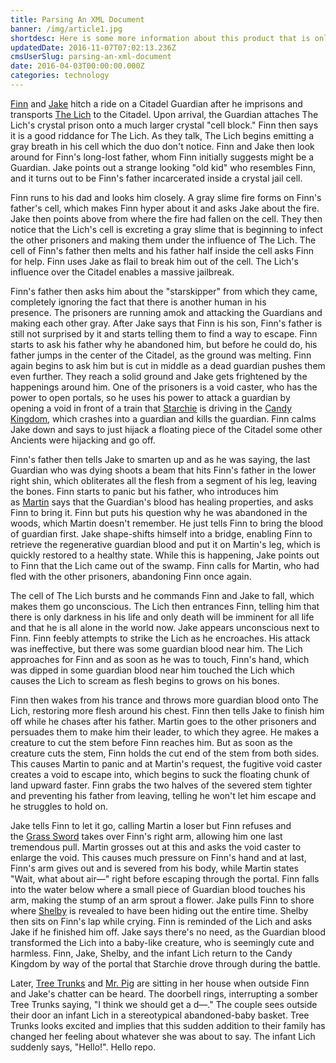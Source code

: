 ```yaml
---
title: Parsing An XML Document
banner: /img/article1.jpg
shortdesc: Here is some more information about this product that is only revealed once clicked on.
updatedDate: 2016-11-07T07:02:13.236Z
cmsUserSlug: parsing-an-xml-document
date: 2016-04-03T00:00:00.000Z
categories: technology
---
```


[Finn](http://adventuretime.wikia.com/wiki/Finn) and [Jake](http://adventuretime.wikia.com/wiki/Jake) hitch a ride on a Citadel Guardian after he imprisons and transports [The Lich](http://adventuretime.wikia.com/wiki/The_Lich_(character)) to the Citadel. Upon arrival, the Guardian attaches The Lich's crystal prison onto a much larger crystal "cell block." Finn then says it is a good riddance for The Lich.<!--more--> As they talk, The Lich begins emitting a gray breath in his cell which the duo don't notice. Finn and Jake then look around for Finn's long-lost father, whom Finn initially suggests might be a Guardian. Jake points out a strange looking "old kid" who resembles Finn, and it turns out to be Finn's father incarcerated inside a crystal jail cell.

Finn runs to his dad and looks him closely. A gray slime fire forms on Finn's father's cell, which makes Finn hyper about it and asks Jake about the fire. Jake then points above from where the fire had fallen on the cell. They then notice that the Lich's cell is excreting a gray slime that is beginning to infect the other prisoners and making them under the influence of The Lich. The cell of Finn's father then melts and his father half inside the cell asks Finn for help. Finn uses Jake as flail to break him out of the cell. The Lich's influence over the Citadel enables a massive jailbreak. 

Finn's father then asks him about the "starskipper" from which they came, completely ignoring the fact that there is another human in his presence. The prisoners are running amok and attacking the Guardians and making each other gray. After Jake says that Finn is his son, Finn's father is still not surprised by it and starts telling them to find a way to escape. Finn starts to ask his father why he abandoned him, but before he could do, his father jumps in the center of the Citadel, as the ground was melting. Finn again begins to ask him but is cut in middle as a dead guardian pushes them even further. They reach a solid ground and Jake gets frightened by the happenings around him. One of the prisoners is a void caster, who has the power to open portals, so he uses his power to attack a guardian by opening a void in front of a train that [Starchie](http://adventuretime.wikia.com/wiki/Starchie) is driving in the [Candy Kingdom](http://adventuretime.wikia.com/wiki/Candy_Kingdom), which crashes into a guardian and kills the guardian. Finn calms Jake down and says to just hijack a floating piece of the Citadel some other Ancients were hijacking and go off.

Finn's father then tells Jake to smarten up and as he was saying, the last Guardian who was dying shoots a beam that hits Finn's father in the lower right shin, which obliterates all the flesh from a segment of his leg, leaving the bones. Finn starts to panic but his father, who introduces him as [Martin](http://adventuretime.wikia.com/wiki/Martin) says that the Guardian's blood has healing properties, and asks Finn to bring it. Finn but puts his question why he was abandoned in the woods, which Martin doesn't remember. He just tells Finn to bring the blood of guardian first. Jake shape-shifts himself into a bridge, enabling Finn to retrieve the regenerative guardian blood and put it on Martin's leg, which is quickly restored to a healthy state. While this is happening, Jake points out to Finn that the Lich came out of the swamp. Finn calls for Martin, who had fled with the other prisoners, abandoning Finn once again.

The cell of The Lich bursts and he commands Finn and Jake to fall, which makes them go unconscious. The Lich then entrances Finn, telling him that there is only darkness in his life and only death will be imminent for all life and that he is all alone in the world now. Jake appears unconscious next to Finn. Finn feebly attempts to strike the Lich as he encroaches. His attack was ineffective, but there was some guardian blood near him. The Lich approaches for Finn and as soon as he was to touch, Finn's hand, which was dipped in some guardian blood near him touched the Lich which causes the Lich to scream as flesh begins to grows on his bones.

Finn then wakes from his trance and throws more guardian blood onto The Lich, restoring more flesh around his chest. Finn then tells Jake to finish him off while he chases after his father. Martin goes to the other prisoners and persuades them to make him their leader, to which they agree. He makes a creature to cut the stem before Finn reaches him. But as soon as the creature cuts the stem, Finn holds the cut end of the stem from both sides. This causes Martin to panic and at Martin's request, the fugitive void caster creates a void to escape into, which begins to suck the floating chunk of land upward faster. Finn grabs the two halves of the severed stem tighter and preventing his father from leaving, telling he won't let him escape and he struggles to hold on.

Jake tells Finn to let it go, calling Martin a loser but Finn refuses and the [Grass Sword](http://adventuretime.wikia.com/wiki/Grass_Sword) takes over Finn's right arm, allowing him one last tremendous pull. Martin grosses out at this and asks the void caster to enlarge the void. This causes much pressure on Finn's hand and at last, Finn's arm gives out and is severed from his body, while Martin states "Wait, what about air—" right before escaping through the portal. Finn falls into the water below where a small piece of Guardian blood touches his arm, making the stump of an arm sprout a flower. Jake pulls Finn to shore where [Shelby](http://adventuretime.wikia.com/wiki/Shelby) is revealed to have been hiding out the entire time. Shelby then sits on Finn's lap while crying. Finn is reminded of the Lich and asks Jake if he finished him off. Jake says there's no need, as the Guardian blood transformed the Lich into a baby-like creature, who is seemingly cute and harmless. Finn, Jake, Shelby, and the infant Lich return to the Candy Kingdom by way of the portal that Starchie drove through during the battle.

Later, [Tree Trunks](http://adventuretime.wikia.com/wiki/Tree_Trunks_(character)) and [Mr. Pig](http://adventuretime.wikia.com/wiki/Mr._Pig) are sitting in her house when outside Finn and Jake's chatter can be heard. The doorbell rings, interrupting a somber Tree Trunks saying, "I think we should get a d—." The couple sees outside their door an infant Lich in a stereotypical abandoned-baby basket. Tree Trunks looks excited and implies that this sudden addition to their family has changed her feeling about whatever she was about to say. The infant Lich suddenly says, "Hello!". Hello repo.
